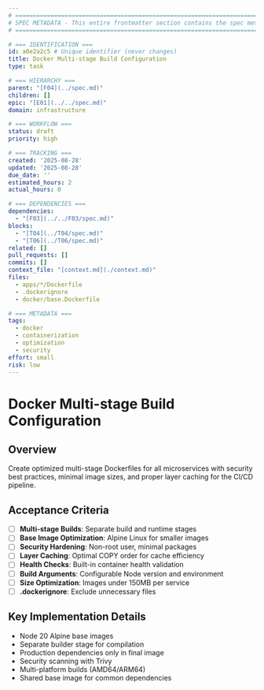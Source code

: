 ```yaml
---
# ============================================================================
# SPEC METADATA - This entire frontmatter section contains the spec metadata
# ============================================================================

# === IDENTIFICATION ===
id: a0e2a2c5 # Unique identifier (never changes)
title: Docker Multi-stage Build Configuration
type: task

# === HIERARCHY ===
parent: "[F04](../spec.md)"
children: []
epic: "[E01](../../spec.md)"
domain: infrastructure

# === WORKFLOW ===
status: draft
priority: high

# === TRACKING ===
created: '2025-08-28'
updated: '2025-08-28'
due_date: ''
estimated_hours: 2
actual_hours: 0

# === DEPENDENCIES ===
dependencies:
  - "[F03](../../F03/spec.md)"
blocks:
  - "[T04](../T04/spec.md)"
  - "[T06](../T06/spec.md)"
related: []
pull_requests: []
commits: []
context_file: "[context.md](./context.md)"
files:
  - apps/*/Dockerfile
  - .dockerignore
  - docker/base.Dockerfile

# === METADATA ===
tags:
  - docker
  - containerization
  - optimization
  - security
effort: small
risk: low
---
```


# Docker Multi-stage Build Configuration

## Overview

Create optimized multi-stage Dockerfiles for all microservices with security best practices, minimal image sizes, and proper layer caching for the CI/CD pipeline.

## Acceptance Criteria

- [ ] **Multi-stage Builds**: Separate build and runtime stages
- [ ] **Base Image Optimization**: Alpine Linux for smaller images
- [ ] **Security Hardening**: Non-root user, minimal packages
- [ ] **Layer Caching**: Optimal COPY order for cache efficiency
- [ ] **Health Checks**: Built-in container health validation
- [ ] **Build Arguments**: Configurable Node version and environment
- [ ] **Size Optimization**: Images under 150MB per service
- [ ] **.dockerignore**: Exclude unnecessary files

## Key Implementation Details

- Node 20 Alpine base images
- Separate builder stage for compilation
- Production dependencies only in final image
- Security scanning with Trivy
- Multi-platform builds (AMD64/ARM64)
- Shared base image for common dependencies

